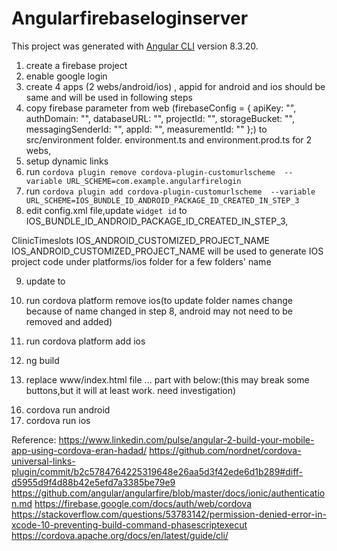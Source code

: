 # Angularfirebaseloginserver

This project was generated with [Angular CLI](https://github.com/angular/angular-cli) version 8.3.20.

1) create a firebase project
2) enable google login
3) create 4 apps (2 webs/android/ios) , appid for android and ios should be same and will be used in following steps
4) copy firebase parameter from web (firebaseConfig = {
    apiKey: "",
    authDomain: "",
    databaseURL: "",
    projectId: "",
    storageBucket: "",
    messagingSenderId: "",
    appId: "",
    measurementId: ""
  };) to src/environment folder. environment.ts and environment.prod.ts for 2 webs,
5) setup dynamic links 
6) run `cordova plugin remove cordova-plugin-customurlscheme  --variable URL_SCHEME=com.example.angularfirelogin`
7) run `cordova plugin add cordova-plugin-customurlscheme  --variable URL_SCHEME=IOS_BUNDLE_ID_ANDROID_PACKAGE_ID_CREATED_IN_STEP_3`
8) edit config.xml file,update `widget id` to IOS_BUNDLE_ID_ANDROID_PACKAGE_ID_CREATED_IN_STEP_3, 
<widget id="com.clinictimeslots.wwwq" version="1.0.0" xmlns="http://www.w3.org/ns/widgets" xmlns:cdv="http://cordova.apache.org/ns/1.0">
    <name>ClinicTimeslots</name>

<widget id="IOS_BUNDLE_ID_ANDROID_PACKAGE_ID_CREATED_IN_STEP_3" version="1.0.0" xmlns="http://www.w3.org/ns/widgets" xmlns:cdv="http://cordova.apache.org/ns/1.0">
    <name>IOS_ANDROID_CUSTOMIZED_PROJECT_NAME</name>
IOS_ANDROID_CUSTOMIZED_PROJECT_NAME will be used to generate IOS project code under platforms/ios folder for a few folders' name

9) update <universal-links>
      <host name="angularfirelogin.page.link" scheme="https" />
      <host name="angularfirelogin-94117.firebaseapp.com" scheme="https">
        <path url="/__/auth/callback"/>
      </host>
    </universal-links>
    to 
    <universal-links>
      <host name="DYNAMIC_LINKS_DOMAIN_CREATED_IN_STEP_5" scheme="https" />
      <host name="authDomain_CREATED_IN_STEP_4_FIREBASE_PARAMETERS" scheme="https">
        <path url="/__/auth/callback"/>
      </host>
    </universal-links>
    
10) run cordova platform remove ios(to update folder names change because of name changed in step 8, android may not need to be removed and added)
11) run cordova platform add ios
12) ng build
13) replace www/index.html file <body>...</body> part with below:(this may break some buttons,but it will at least work. need investigation) 
<body>
  <app-root></app-root>
  <script src="runtime-es2015.js" type="text/javascript"></script>
  <script src="runtime-es5.js" type="text/javascript" defer></script>
  <script src="polyfills-es5.js" type="text/javascript" defer></script>
  <script src="polyfills-es2015.js" type="text/javascript"></script>
  <script src="styles-es2015.js" type="text/javascript"></script>
  <script src="styles-es5.js" type="text/javascript" defer></script>
  <script src="vendor-es2015.js" type="text/javascript"></script>
  <script src="vendor-es5.js" type="text/javascript" defer></script>
  <script src="main-es2015.js" type="text/javascript"></script>
  <script src="main-es5.js" type="text/javascript" defer></script>
</body>

16) cordova run android
17) cordova run ios

Reference:
https://www.linkedin.com/pulse/angular-2-build-your-mobile-app-using-cordova-eran-hadad/
https://github.com/nordnet/cordova-universal-links-plugin/commit/b2c5784764225319648e26aa5d3f42ede6d1b289#diff-d5955d9f4d88b42e5efd7a3385be79e9
https://github.com/angular/angularfire/blob/master/docs/ionic/authentication.md
https://firebase.google.com/docs/auth/web/cordova
https://stackoverflow.com/questions/53783142/permission-denied-error-in-xcode-10-preventing-build-command-phasescriptexecut
https://cordova.apache.org/docs/en/latest/guide/cli/
